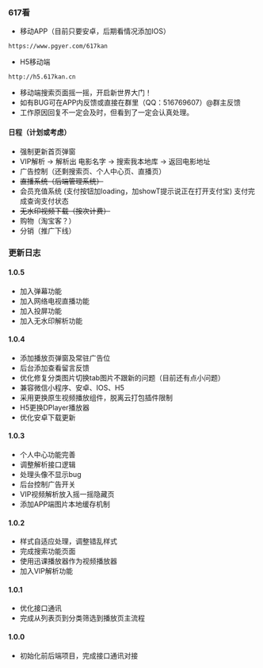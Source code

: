 ### 617看

- 移动APP（目前只要安卓，后期看情况添加IOS）

 `https://www.pgyer.com/617kan`
- H5移动端

 `http://h5.617kan.cn`
- 移动端搜索页面摇一摇，开启新世界大门！
- 如有BUG可在APP内反馈或直接在群里（QQ：516769607）@群主反馈
- 工作原因回复不一定会及时，但看到了一定会认真处理。


#### 日程（计划或考虑）

- 强制更新首页弹窗
- VIP解析 -> 解析出 电影名字 -> 搜索我本地库 -> 返回电影地址
- 广告控制（还剩搜索页、个人中心页、直播页）
- ~~直播系统（后端管理系统）~~
- 会员充值系统 (支付按钮加loading，加showT提示说正在打开支付宝) 支付完成查询支付状态
- ~~无水印视频下载（按次计费）~~
- 购物（淘宝客？）
- 分销（推广下线）

### 更新日志

#### 1.0.5

- 加入弹幕功能
- 加入网络电视直播功能
- 加入投屏功能
- 加入无水印解析功能

#### 1.0.4

- 添加播放页弹窗及常驻广告位
- 后台添加查看留言反馈
- 优化修复分类图片切换tab图片不跟新的问题（目前还有点小问题）
- 兼容微信小程序、安卓、IOS、H5
- 采用更换原生视频播放组件，脱离云打包插件限制
- H5更换DPlayer播放器
- 优化安卓下载更新

#### 1.0.3

- 个人中心功能完善
- 调整解析接口逻辑
- 处理头像不显示bug
- 后台控制广告开关
- VIP视频解析放入摇一摇隐藏页
- 添加APP端图片本地缓存机制

#### 1.0.2

- 样式自适应处理，调整错乱样式
- 完成搜索功能页面
- 使用迅课播放器作为视频播放器
- 加入VIP解析功能

#### 1.0.1

- 优化接口通讯
- 完成从列表页到分类筛选到播放页主流程

#### 1.0.0

- 初始化前后端项目，完成接口通讯对接